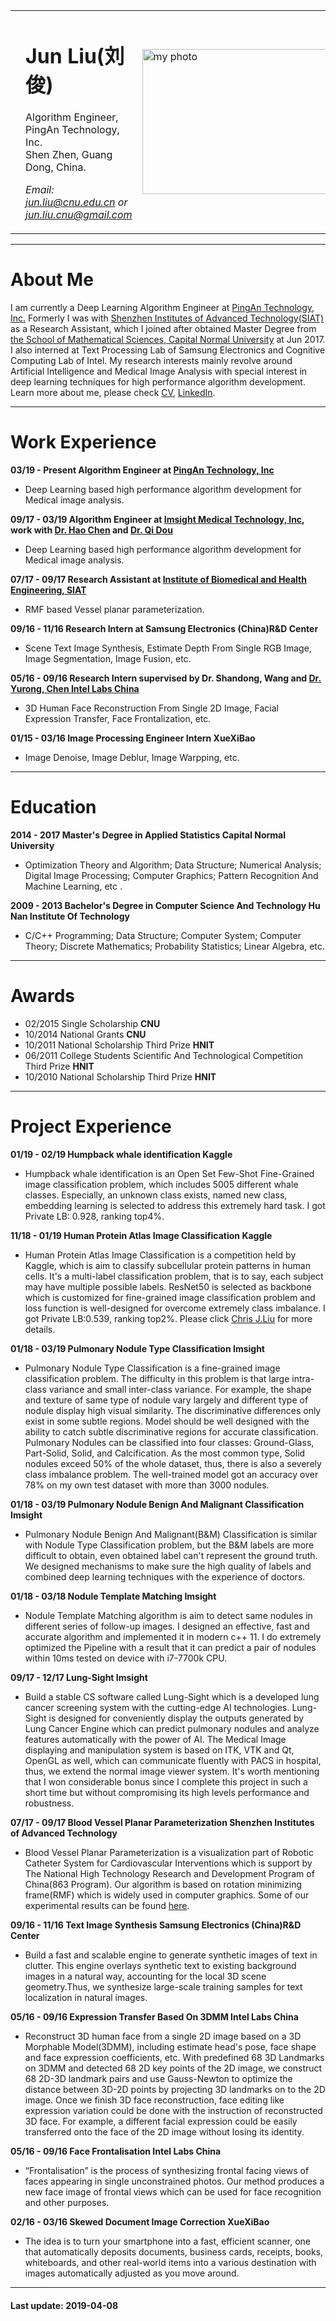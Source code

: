 <html>
<table width="100%" border="0" align="center">
    <tr>
    <td width="5%" border="0"></td>
    <td width="60%" border="0">
        <div id="header" style="float:left">
        <h1>Jun Liu(刘俊)</h1>
        <p>Algorithm Engineer,  <br>
        PingAn Technology, Inc. <br>
	    Shen Zhen, Guang Dong, China. </p>
        <p> <em> Email: 
        <a href="mailto:jun.liu@cnu.edu.cn">jun.liu@cnu.edu.cn</a> 
        or 
        <a href="mailto:jun.liu.cnu@gmail.com">jun.liu.cnu@gmail.com</a> 
        </em> </p>
		<p> 
		</p>
        </div>
    </td>
    <td width="30%" border="0">
        <div id="photo" style="float:right;">
        <img src="https://media.licdn.com/dms/image/C5103AQGBgs0MXvd4NA/profile-displayphoto-shrink_200_200/0?e=1559779200&v=beta&t=uzI3pPT1rZri0znrOqmBfZsfzIpkfuPKLpyCqhe5Zqk" alt="my photo" style="width:311px;height:232;"> 
        </div>
    </td>
    <td width="5%" border="0"></td>
    </tr>
</table>
</html>


---
# About Me
I am currently a Deep Learning Algorithm Engineer at [PingAn Technology, Inc.](https://tech.pingan.com/en/) Formerly I was with [Shenzhen Institutes of Advanced Technology(SIAT) ](http://english.siat.cas.cn/)as a Research Assistant, which I joined after obtained  Master Degree from [the School of Mathematical Sciences, Capital Normal University](http://math.cnu.edu.cn/) at Jun 2017. I also interned at Text Processing Lab of Samsung Electronics and Cognitive Computing Lab of Intel. My research interests mainly revolve around Artificial Intelligence and Medical Image Analysis with special interest in deep learning techniques for high performance algorithm development.
Learn more about me, please check [CV](https://drive.google.com/open?id=127YPQskghsEp05eZeYwL_3EULCUIHbHM), [LinkedIn](https://www.linkedin.com/in/chris-j-liu-87471a111/). 


---

# Work Experience 
**03/19 - Present   Algorithm Engineer at [PingAn Technology, Inc](https://tech.pingan.com/en/)**
- Deep Learning based high performance algorithm development for Medical image analysis.

**09/17 - 03/19    Algorithm Engineer at [Imsight Medical Technology, Inc](http://www.imsightmed.com/article/en), work with [Dr. Hao Chen](http://appsrv.cse.cuhk.edu.hk/~hchen/) and [Dr. Qi Dou](https://carrend.github.io/)**
- Deep Learning based high performance algorithm development for Medical image analysis.

**07/17 - 09/17    Research Assistant  at [Institute of Biomedical and Health Engineering,  SIAT](http://english.siat.cas.cn/SI2017/IBHE2017/)**
- RMF based Vessel planar parameterization.

**09/16 - 11/16    Research Intern at Samsung Electronics (China)R&D Center**
- Scene Text Image Synthesis, Estimate Depth From Single RGB Image, Image Segmentation, Image Fusion, etc.

**05/16 - 09/16    Research Intern supervised by Dr. Shandong, Wang and [Dr. Yurong, Chen ](https://www.linkedin.com/company/intel-corporation/)    [Intel Labs China](https://www.linkedin.com/company/intel-corporation/)**
- 3D Human Face Reconstruction From Single 2D Image, Facial Expression Transfer, Face Frontalization, etc.

**01/15 - 03/16    Image Processing Engineer  Intern   XueXiBao**
- Image Denoise, Image Deblur, Image Warpping,  etc.


---
# Education
**2014 - 2017 Master's Degree in Applied Statistics     Capital Normal University**
- Optimization Theory and Algorithm; Data Structure; Numerical Analysis; Digital Image Processing; Computer Graphics; Pattern Recognition And Machine Learning, etc .

**2009 - 2013 Bachelor's Degree in Computer Science And Technology     Hu Nan Institute Of Technology**
- C/C++ Programming; Data Structure; Computer System; Computer Theory; Discrete Mathematics; Probability Statistics; Linear Algebra, etc.


---

# Awards
- 02/2015 Single Scholarship     **CNU**
- 10/2014 National Grants     **CNU**
- 10/2011 National Scholarship  Third Prize     **HNIT**
- 06/2011 College Students Scientific And Technological Competition  Third Prize     **HNIT**
- 10/2010 National Scholarship  Third Prize    **HNIT**


---
# Project Experience

**01/19 - 02/19    Humpback whale identification   Kaggle**
- Humpback whale identification is an Open Set Few-Shot Fine-Grained image classification problem, which includes 
5005 different whale classes. Especially, an unknown class exists, named new class, embedding learning is selected 
to address this extremely hard task. I got Private LB: 0.928, ranking top4%. 


**11/18 - 01/19    Human Protein Atlas Image Classification   Kaggle**
- Human Protein Atlas Image Classification is a competition held by Kaggle, which is aim to classify subcellular protein patterns in human cells. It's a multi-label classification problem, that is to say, each subject may have multiple possible labels. ResNet50 is selected as backbone which is customized for fine-grained image classification problem and loss function is well-designed for overcome extremely class imbalance. I got Private LB:0.539, ranking top2%. Please click [Chris J.Liu](https://www.kaggle.com/c/human-protein-atlas-image-classification/leaderboard) for more details.

**01/18 - 03/19    Pulmonary Nodule Type Classification   Imsight**
- Pulmonary Nodule Type Classification is a fine-grained image classification problem. The difficulty in this problem is that large intra-class variance and small inter-class variance. For example, the shape and texture of same type of nodule vary largely and different type of nodule display high visual similarity. The discriminative differences only exist in some subtle regions. Model should be well designed with the ability to catch subtle discriminative regions for accurate classification. Pulmonary Nodules can be classified into four classes: Ground-Glass, Part-Solid, Solid, and Calcification. As the most common type, Solid nodules exceed 50% of the whole dataset, thus, there is also a severely class imbalance problem. The well-trained model got an accuracy over 78% on my own test dataset with more than 3000 nodules.

**01/18 - 03/19    Pulmonary Nodule Benign And Malignant Classification   Imsight**
- Pulmonary Nodule Benign And Malignant(B&M) Classification is similar with Nodule Type Classification problem, but the B&M labels are more difficult to obtain, even obtained label can't represent the ground truth. We designed mechanisms to make sure the high quality of labels and combined deep learning techniques with the experience of doctors.

**01/18 - 03/18    Nodule Template Matching    Imsight**
- Nodule Template Matching algorithm is aim to detect same nodules in different series of follow-up images. I designed an effective, fast and accurate algorithm and implemented it in modern c++ 11. I do extremely optimized the Pipeline with a result that it can predict a pair of nodules within 10ms tested on device with i7-7700k CPU.

**09/17 - 12/17    Lung-Sight    Imsight**
- Build a stable CS software called Lung-Sight which is a developed lung cancer screening system with the cutting-edge AI technologies. Lung-Sight is designed for conveniently display the outputs generated by Lung Cancer Engine which can predict pulmonary nodules and analyze features automatically with the power of AI. The Medical Image displaying and manipulation system is based on ITK, VTK and Qt, OpenGL as well, which can communicate fluently with PACS in hospital, thus, we extend the normal image viewer system. It's worth mentioning that I won considerable bonus since I complete this project in such a short time but without compromising its high levels performance and robustness.

**07/17 - 09/17    Blood Vessel Planar Parameterization    Shenzhen Institutes of Advanced Technology**
- Blood Vessel Planar Parameterization is a visualization part of Robotic Catheter System for Cardiovascular Interventions which is support by The National High Technology Research and Development Program of China(863 Program). Our algorithm is based on rotation minimizing frame(RMF) which is widely used in computer graphics. Some of our experimental results can be found [here](https://www.flickr.com/photos/164791758@N03/31394806447/in/dateposted/).

**09/16 - 11/16    Text Image Synthesis     Samsung Electronics (China)R&D Center**
- Build a fast and scalable engine to generate synthetic images of text in clutter. This engine overlays synthetic text to existing background images in a natural way, accounting for the local 3D scene geometry.Thus, we synthesize large-scale training samples for text localization in natural images.

**05/16 - 09/16    Expression Transfer Based On 3DMM     Intel Labs China**
- Reconstruct 3D human face from a single 2D image based on a 3D Morphable Model(3DMM), including estimate head's pose, face shape and face expression coefficients, etc.  With predefined 68 3D Landmarks on 3DMM and detected 68 2D key points of the 2D image, we construct 68 2D-3D landmark pairs and use Gauss-Newton to optimize the distance between 3D-2D points by projecting 3D landmarks on to the 2D image. Once we finish 3D face reconstruction,  face editing like expression variation could be done with the instruction of reconstructed 3D face. For example, a different facial expression could be easily transferred onto the face of the 2D image without losing its identity.

**05/16 - 09/16    Face Frontalisation     Intel Labs China**
- “Frontalisation” is the process of synthesizing frontal facing views of faces appearing in single unconstrained photos. Our method produces a new face image of frontal views which can be used for face recognition and other purposes.

**02/16 - 03/16    Skewed Document Image Correction     XueXiBao**
- The idea is to turn your smartphone into a fast, efficient scanner, one that automatically deposits documents, business cards, receipts, books, whiteboards, and other real-world items into a various destination with images automatically adjusted as you move around. 


---

#### Last update: 2019-04-08
